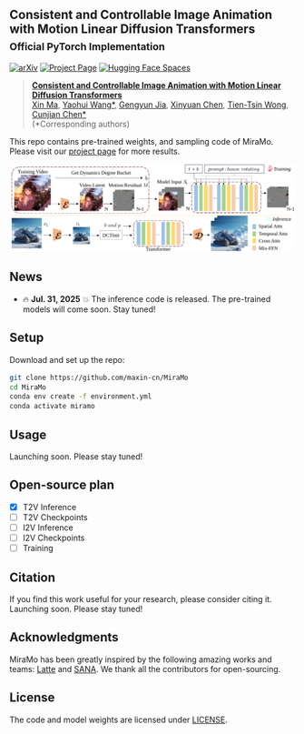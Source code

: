 ## Consistent and Controllable Image Animation with Motion Linear Diffusion Transformers<br><sub>Official PyTorch Implementation</sub>

[![arXiv](https://img.shields.io/badge/arXiv-2508.07246-b31b1b.svg)](https://arxiv.org/abs/2508.07246)
[![Project Page](https://img.shields.io/badge/Project-Website-blue)](https://maxin-cn.github.io/miramo_project/)
[![Hugging Face Spaces](https://img.shields.io/badge/%F0%9F%A4%97%20Hugging%20Face-Spaces-yellow)](https://huggingface.co/spaces/maxin-cn/Latte-1)

> [**Consistent and Controllable Image Animation with Motion Linear Diffusion Transformers**](https://maxin-cn.github.io/cinemo_project/)<br>
> [Xin Ma](https://maxin-cn.github.io/), [Yaohui Wang*](https://wyhsirius.github.io/), [Gengyun Jia](https://scholar.google.com/citations?user=_04pkGgAAAAJ&hl=zh-CN), [Xinyuan Chen](https://scholar.google.com/citations?user=3fWSC8YAAAAJ), [Tien-Tsin Wong](https://ttwong12.github.io/myself.html), [Cunjian Chen*](https://cunjian.github.io/) <br>
> (*Corresponding authors)

This repo contains pre-trained weights, and sampling code of MiraMo. Please visit our [project page](https://maxin-cn.github.io/miramo_project/) for more results.

<div align="center">
    <img src="visuals/pipeline.svg">
</div>

## News

- 🔥 **Jul. 31, 2025** 💥 The inference code is released. The pre-trained models will come soon. Stay tuned!

## Setup

Download and set up the repo:

```bash
git clone https://github.com/maxin-cn/MiraMo
cd MiraMo
conda env create -f environment.yml
conda activate miramo
```

## Usage
Launching soon. Please stay tuned!

## Open-source plan

- [x] T2V Inference 
- [ ] T2V Checkpoints
- [ ] I2V Inference 
- [ ] I2V Checkpoints
- [ ] Training

## Citation
If you find this work useful for your research, please consider citing it.
Launching soon. Please stay tuned!

## Acknowledgments
MiraMo has been greatly inspired by the following amazing works and teams: [Latte](https://github.com/Vchitect/Latte) and [SANA](https://github.com/NVlabs/Sana). We thank all the contributors for open-sourcing.

## License
The code and model weights are licensed under [LICENSE](LICENSE).
